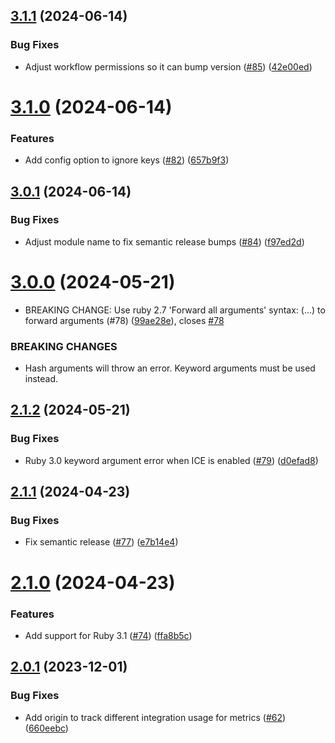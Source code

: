 ## [3.1.1](https://github.com/phrase/phraseapp-in-context-editor-ruby/compare/v3.1.0...v3.1.1) (2024-06-14)


### Bug Fixes

* Adjust workflow permissions so it can bump version ([#85](https://github.com/phrase/phraseapp-in-context-editor-ruby/issues/85)) ([42e00ed](https://github.com/phrase/phraseapp-in-context-editor-ruby/commit/42e00ed821fb594415a1b12d3c3e3ac2c24f951f))

# [3.1.0](https://github.com/phrase/phraseapp-in-context-editor-ruby/compare/v3.0.1...v3.1.0) (2024-06-14)


### Features

* Add config option to ignore keys ([#82](https://github.com/phrase/phraseapp-in-context-editor-ruby/issues/82)) ([657b9f3](https://github.com/phrase/phraseapp-in-context-editor-ruby/commit/657b9f3ebce1ca2a364af1b9b84b0b28ee733983))

## [3.0.1](https://github.com/phrase/phraseapp-in-context-editor-ruby/compare/v3.0.0...v3.0.1) (2024-06-14)


### Bug Fixes

* Adjust module name to fix semantic release bumps ([#84](https://github.com/phrase/phraseapp-in-context-editor-ruby/issues/84)) ([f97ed2d](https://github.com/phrase/phraseapp-in-context-editor-ruby/commit/f97ed2d81a755fa97e3a9a908e42eb8f99e78cc2))

# [3.0.0](https://github.com/phrase/phraseapp-in-context-editor-ruby/compare/v2.1.2...v3.0.0) (2024-05-21)


* BREAKING CHANGE: Use ruby 2.7 'Forward all arguments' syntax: (...) to forward arguments (#78) ([99ae28e](https://github.com/phrase/phraseapp-in-context-editor-ruby/commit/99ae28e2f6fea0ba2ba0eec6eca54a043e21d121)), closes [#78](https://github.com/phrase/phraseapp-in-context-editor-ruby/issues/78)


### BREAKING CHANGES

* Hash arguments will throw an error. Keyword arguments must be used instead.

## [2.1.2](https://github.com/phrase/phraseapp-in-context-editor-ruby/compare/v2.1.1...v2.1.2) (2024-05-21)


### Bug Fixes

* Ruby 3.0 keyword argument error when ICE is enabled ([#79](https://github.com/phrase/phraseapp-in-context-editor-ruby/issues/79)) ([d0efad8](https://github.com/phrase/phraseapp-in-context-editor-ruby/commit/d0efad859b83b7ac78873e012aafcac2d1856481))

## [2.1.1](https://github.com/phrase/phraseapp-in-context-editor-ruby/compare/v2.1.0...v2.1.1) (2024-04-23)


### Bug Fixes

* Fix semantic release ([#77](https://github.com/phrase/phraseapp-in-context-editor-ruby/issues/77)) ([e7b14e4](https://github.com/phrase/phraseapp-in-context-editor-ruby/commit/e7b14e4da17b24f182d7dda227c5a4f2f135cff9))

# [2.1.0](https://github.com/phrase/phraseapp-in-context-editor-ruby/compare/v2.0.1...v2.1.0) (2024-04-23)


### Features

* Add support for Ruby 3.1 ([#74](https://github.com/phrase/phraseapp-in-context-editor-ruby/issues/74)) ([ffa8b5c](https://github.com/phrase/phraseapp-in-context-editor-ruby/commit/ffa8b5c1ab565a2905d97975fe1d7bde617ce2ec))

## [2.0.1](https://github.com/phrase/phraseapp-in-context-editor-ruby/compare/v2.0.0...v2.0.1) (2023-12-01)


### Bug Fixes

* Add origin to track different integration usage for metrics ([#62](https://github.com/phrase/phraseapp-in-context-editor-ruby/issues/62)) ([660eebc](https://github.com/phrase/phraseapp-in-context-editor-ruby/commit/660eebc72a6b787343a0f69fbda9f6d5f71bc778))
